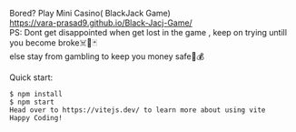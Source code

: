 
Bored? Play Mini Casino( BlackJack Game)<br>
https://vara-prasad9.github.io/Black-Jacj-Game/  <br>
PS: Dont get disappointed when get lost in the game , keep on trying untill you become broke☠️🎲🃏 <br>
else stay from gambling to keep you money safe💸💰

Quick start:
```
$ npm install
$ npm start
Head over to https://vitejs.dev/ to learn more about using vite
Happy Coding!
